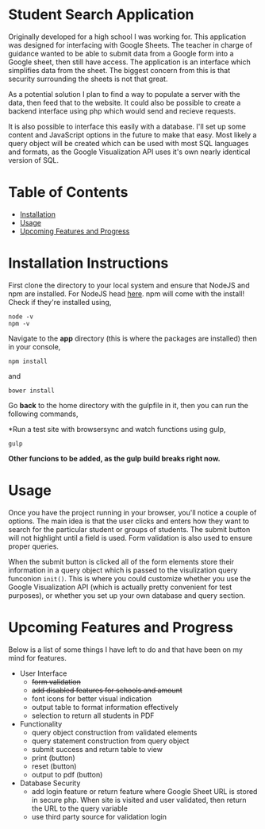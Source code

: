 # Student Search Application

Originally developed for a high school I was working for. This application was designed for interfacing with Google Sheets. The teacher in charge of guidance wanted to be able to submit data from a Google form into a Google sheet, then still have access. The application is an interface which simplifies data from the sheet. The biggest concern from this is that security surrounding the sheets is not that great.

As a potential solution I plan to find a way to populate a server with the data, then feed that to the website. It could also be possible to create a backend interface using php which would send and recieve requests.

It is also possible to interface this easily with a database. I'll set up some content and JavaScript options in the future to make that easy. Most likely a query object will be created which can be used with most SQL languages and formats, as the Google Visualization API uses it's own nearly identical version of SQL.

# Table of Contents
* [Installation](#install) <br>
* [Usage](#usage) <br>
* [Upcoming Features and Progress](#todo) <br>

<h1>
	<a name="install" aria-hidden="true" class="anchor"></a>
	Installation Instructions
</h1>

First clone the directory to your local system and ensure that NodeJS and npm are installed. For NodeJS
head [here](https://nodejs.org/en/download/package-manager/). npm will come with the install! Check if they're installed using,

```
node -v
npm -v
```

Navigate to the **app** directory (this is where the packages are installed) then in your console,

```
npm install
```

and 

```
bower install
```

Go **back** to the home directory with the gulpfile in it, then you can run the following commands,

*Run a test site with browsersync and watch functions using gulp,

```
gulp
```

**Other funcions to be added, as the gulp build breaks right now.**

<h1>
	<a name="usage" aria-hidden="true" class="anchor"></a>
	Usage
</h1>
Once you have the project running in your browser, you'll notice a couple of options. The main idea is that the user clicks and enters how they want to search for the particular student or groups of students. The submit button will not highlight until a field is used. Form validation is also used to ensure proper queries.

When the submit button is clicked all of the form elements store their information in a query object which is passed to the visulization query funconion `init()`. This is where you could customize whether you use the Google Visualization API (which is actually pretty convenient for test purposes), or whether you set up your own database and query section.

<h1>
	<a name="todo" aria-hidden="true" class="anchor"></a>
	Upcoming Features and Progress
</h1>

Below is a list of some things I have left to do and that have been on my mind for features.

* User Interface
  * ~~form validation~~
  * ~~add disabled features for schools and amount~~
  * font icons for better visual indication
  * output table to format information effectively
  * selection to return all students in PDF
* Functionality
  * query object construction from validated elements
  * query statement construction from query object
  * submit success and return table to view
  * print (button)
  * reset (button)
  * output to pdf (button)
* Database Security
  * add login feature or return feature where Google Sheet URL is stored in secure php. When site is visited and user validated, then return the URL to the query variable
  * use third party source for validation login
